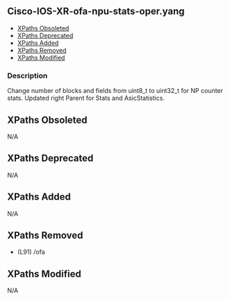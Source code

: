## Cisco-IOS-XR-ofa-npu-stats-oper.yang

- [XPaths Obsoleted](#xpaths-obsoleted)
- [XPaths Deprecated](#xpaths-deprecated)
- [XPaths Added](#xpaths-added)
- [XPaths Removed](#xpaths-removed)
- [XPaths Modified](#xpaths-modified)

### Description

Change number of blocks and fields from uint8_t to uint32_t for NP counter stats. Updated right Parent for Stats and AsicStatistics.

## XPaths Obsoleted

N/A

## XPaths Deprecated

N/A

## XPaths Added

N/A

## XPaths Removed

- (L91)	/ofa

## XPaths Modified

N/A

